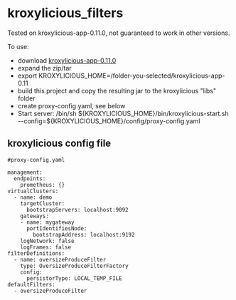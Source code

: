 # kroxylicious_filters

Tested on kroxylicious-app-0.11.0, not guaranteed to work in other versions.

To use:

- download [kroxylicious-app-0.11.0](https://github.com/kroxylicious/kroxylicious/releases)
- expand the zip/tar 
- export KROXYLICIOUS_HOME=/folder-you-selected/kroxylicious-app-0.11
- build this project and copy the resulting jar to the kroxylicious "libs" folder
- create proxy-config.yaml, see below
- Start server: /bin/sh \${KROXYLICIOUS_HOME}/bin/kroxylicious-start.sh --config=${KROXYLICIOUS_HOME}/config/proxy-config.yaml


## kroxylicious config file

```
#proxy-config.yaml

management:
  endpoints:
    prometheus: {}
virtualClusters:
  - name: demo
    targetCluster:
      bootstrapServers: localhost:9092
    gateways:
    - name: mygateway
      portIdentifiesNode:
        bootstrapAddress: localhost:9192
    logNetwork: false
    logFrames: false
filterDefinitions:
  - name: oversizeProduceFilter
    type: OversizeProduceFilterFactory
    config:
      persistorType: LOCAL_TEMP_FILE
defaultFilters:
  - oversizeProduceFilter
```